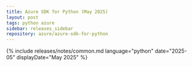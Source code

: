 ```yaml
---
title: Azure SDK for Python (May 2025)
layout: post
tags: python azure
sidebar: releases_sidebar
repository: azure/azure-sdk-for-python
---
```

{% include releases/notes/common.md language="python" date="2025-05" displayDate="May 2025" %}
